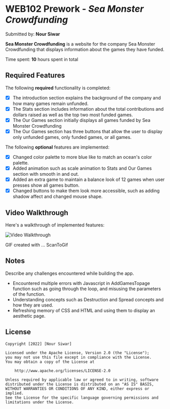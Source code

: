 # WEB102 Prework - *Sea Monster Crowdfunding*

Submitted by: **Nour Siwar**

**Sea Monster Crowdfunding** is a website for the company Sea Monster Crowdfunding that displays information about the games they have funded.

Time spent: **10** hours spent in total

## Required Features

The following **required** functionality is completed:

* [X] The introduction section explains the background of the company and how many games remain unfunded.
* [X] The Stats section includes information about the total contributions and dollars raised as well as the top two most funded games.
* [X] The Our Games section initially displays all games funded by Sea Monster Crowdfunding
* [X] The Our Games section has three buttons that allow the user to display only unfunded games, only funded games, or all games.

The following **optional** features are implemented:

* [X] Changed color palette to more blue like to match an ocean's color palette.
* [X] Added animation such as scale animation to Stats and Our Games section with smooth in and out.
* [X] Added an extra game to maintain a balance look of 12 games when user presses show all games button.
* [X] Changed buttons to make them look more accessible, such as adding shadow affect and changed mouse shape. 

## Video Walkthrough

Here's a walkthrough of implemented features:

<img src='http://i.imgur.com/link/to/your/gif/file.gif' title='Video Walkthrough' width='' alt='Video Walkthrough' />

<!-- Replace this with whatever GIF tool you used! -->
GIF created with ...  ScanToGif

## Notes

Describe any challenges encountered while building the app.
* Encountered multiple errors with Javascript in AddGamesTopage function such as going through the loop, and misusing the parameters of the function.
* Understanding concepts such as Destruction and Spread concepts and how they are used. 
* Refreshing memory of CSS and HTML and using them to display an aesthetic page.

## License

    Copyright [2022] [Nour Siwar]

    Licensed under the Apache License, Version 2.0 (the "License");
    you may not use this file except in compliance with the License.
    You may obtain a copy of the License at

        http://www.apache.org/licenses/LICENSE-2.0

    Unless required by applicable law or agreed to in writing, software
    distributed under the License is distributed on an "AS IS" BASIS,
    WITHOUT WARRANTIES OR CONDITIONS OF ANY KIND, either express or implied.
    See the License for the specific language governing permissions and
    limitations under the License.

